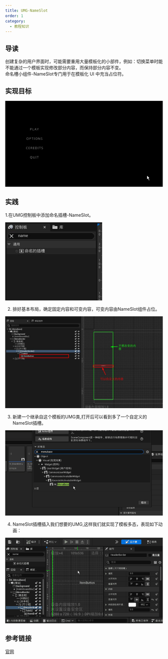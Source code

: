 ```yaml
---
title: UMG-NameSlot 
order: 1
category:
  - 教程知识
---
```

## 导读
<ChatMessage avatar="../../../assets/emoji/blzt.png" :avatarWidth="40">
创建复杂的用户界面时，可能需要重用大量模板化的小部件，例如：切换菜单时能不能通过一个模板实现修改部分内容，而保持部分内容不变。<br>
命名槽小组件-NameSlot专门用于在模板化 UI 中充当占位符。
</ChatMessage>

## 实现目标

![](..%2Fassets%2Fdemonameslot.gif)

## 实践

1.在UMG控制板中添加命名插槽-NameSlot。

![](..%2Fassets%2FNameSlot.jpg)

2. 排好基本布局，确定固定内容和可变内容，可变内容由NameSlot组件占位。

![](..%2Fassets%2Fnameslotroot.jpg)

3. 新建一个继承自这个模板的UMG类,打开后可以看到多了一个自定义的NameSlot插槽。

![](..%2Fassets%2Fnewslotchild.gif)

4. NameSlot插槽插入我们想要的UMG,这样我们就实现了模板多态，表现如下动画：

![](..%2Fassets%2Fnameslot.gif)

## 参考链接

[官网](https://docs.unrealengine.com/4.27/zh-CN/InteractiveExperiences/UMG/UserGuide/WidgetTypeReference/NamedSlot/)
